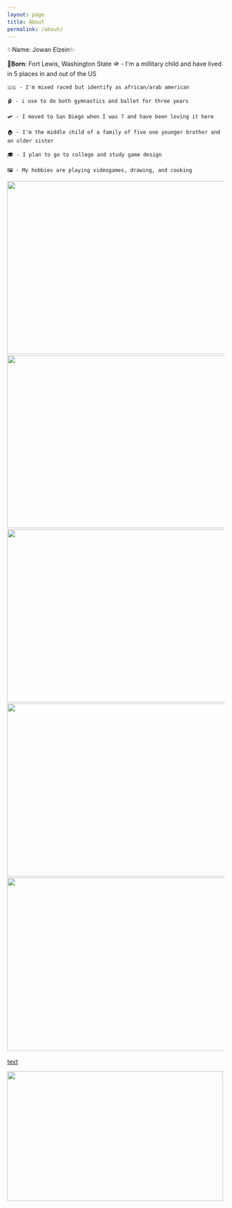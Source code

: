 ```yaml
---
layout: page
title: About
permalink: /about/
---
```


✨Name: Jowan Elzein✨

🍼**Born**: Fort Lewis, Washington State
    🪖 - I'm a millitary child and have lived in 5 places in and out of the US

    🇺🇸 - I'm mixed raced but identify as african/arab american

    🩰 - i use to do both gymnastics and ballet for three years 

    🛩️ - I moved to San Diego when I was 7 and have been loving it here

    🏠 - I'm the middle child of a family of five one younger brother and an older sister

    🎓 - I plan to go to college and study game design 

    🖼️ - My hobbies are playing videogames, drawing, and cooking


<img src="![alt text](httpsphotos.google.comsearch_d20170000_2017photoAF1QipO_b-Xv4_bSdAMtQqGae8DrRA3Fqo8E3buUk8A3.jpeg)" width="600" height="400">

 <img src="![alt text](<Screenshot 2023-05-14 at 12.58.56 PM-1.JPEG>)" width="600" height="400">

 <img src="![text](<../../../../Library/Messages/Attachments/ef/15/558382F3-AFEB-4179-A54E-6479B6F01488/Screenshot 2024-04-16 at 11.24.13 PM.heic>)" width="600" height="400">

<img src="![text](<../../../../Library/Messages/Attachments/33/03/6A85431F-547F-4797-8550-D26F6FC37B7B/Screenshot 2024-04-16 at 11.24.46 PM.heic>)" width="600" height="400">

<img src="![alt text](<Screenshot 2023-05-14 at 12.58.56 PM-1.JPEG>)" width="600" height="400">

[text](../../../../Library/Messages/Attachments/fe/14/8735B3E4-1F33-4DD9-85B0-9D90ED94F45E/IMG_5525.heic)

 <img src="https://i.ytimg.com/vi/DjnjVUQgBHc/hqdefault.jpg" width="500" height="300">